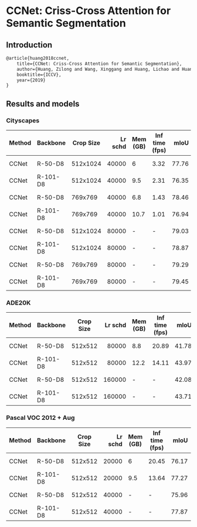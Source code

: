 # CCNet: Criss-Cross Attention for Semantic Segmentation

## Introduction

<!-- [ALGORITHM] -->

```latex
@article{huang2018ccnet,
    title={CCNet: Criss-Cross Attention for Semantic Segmentation},
    author={Huang, Zilong and Wang, Xinggang and Huang, Lichao and Huang, Chang and Wei, Yunchao and Liu, Wenyu},
    booktitle={ICCV},
    year={2019}
}
```

## Results and models

### Cityscapes

| Method | Backbone | Crop Size | Lr schd | Mem (GB) | Inf time (fps) |  mIoU | mIoU(ms+flip) | config                                                                                                                    | download                                                                                                                                                                                                                                                                                                                                               |
| ------ | -------- | --------- | ------: | -------- | -------------- | ----: | ------------: | ------------------------------------------------------------------------------------------------------------------------- | ------------------------------------------------------------------------------------------------------------------------------------------------------------------------------------------------------------------------------------------------------------------------------------------------------------------------------------------------------ |
| CCNet  | R-50-D8  | 512x1024  |   40000 | 6        | 3.32           | 77.76 |         78.87 | [config](https://github.com/open-mmlab/mmsegmentation/blob/master/configs/ccnet/ccnet_r50-d8_512x1024_40k_cityscapes.py)  | [model](https://download.openmmlab.com/mmsegmentation/v0.5/ccnet/ccnet_r50-d8_512x1024_40k_cityscapes/ccnet_r50-d8_512x1024_40k_cityscapes_20200616_142517-4123f401.pth) &#124; [log](https://download.openmmlab.com/mmsegmentation/v0.5/ccnet/ccnet_r50-d8_512x1024_40k_cityscapes/ccnet_r50-d8_512x1024_40k_cityscapes_20200616_142517.log.json)     |
| CCNet  | R-101-D8 | 512x1024  |   40000 | 9.5      | 2.31           | 76.35 |         78.19 | [config](https://github.com/open-mmlab/mmsegmentation/blob/master/configs/ccnet/ccnet_r101-d8_512x1024_40k_cityscapes.py) | [model](https://download.openmmlab.com/mmsegmentation/v0.5/ccnet/ccnet_r101-d8_512x1024_40k_cityscapes/ccnet_r101-d8_512x1024_40k_cityscapes_20200616_142540-a3b84ba6.pth) &#124; [log](https://download.openmmlab.com/mmsegmentation/v0.5/ccnet/ccnet_r101-d8_512x1024_40k_cityscapes/ccnet_r101-d8_512x1024_40k_cityscapes_20200616_142540.log.json) |
| CCNet  | R-50-D8  | 769x769   |   40000 | 6.8      | 1.43           | 78.46 |         79.93 | [config](https://github.com/open-mmlab/mmsegmentation/blob/master/configs/ccnet/ccnet_r50-d8_769x769_40k_cityscapes.py)   | [model](https://download.openmmlab.com/mmsegmentation/v0.5/ccnet/ccnet_r50-d8_769x769_40k_cityscapes/ccnet_r50-d8_769x769_40k_cityscapes_20200616_145125-76d11884.pth) &#124; [log](https://download.openmmlab.com/mmsegmentation/v0.5/ccnet/ccnet_r50-d8_769x769_40k_cityscapes/ccnet_r50-d8_769x769_40k_cityscapes_20200616_145125.log.json)         |
| CCNet  | R-101-D8 | 769x769   |   40000 | 10.7     | 1.01           | 76.94 |         78.62 | [config](https://github.com/open-mmlab/mmsegmentation/blob/master/configs/ccnet/ccnet_r101-d8_769x769_40k_cityscapes.py)  | [model](https://download.openmmlab.com/mmsegmentation/v0.5/ccnet/ccnet_r101-d8_769x769_40k_cityscapes/ccnet_r101-d8_769x769_40k_cityscapes_20200617_101428-4f57c8d0.pth) &#124; [log](https://download.openmmlab.com/mmsegmentation/v0.5/ccnet/ccnet_r101-d8_769x769_40k_cityscapes/ccnet_r101-d8_769x769_40k_cityscapes_20200617_101428.log.json)     |
| CCNet  | R-50-D8  | 512x1024  |   80000 | -        | -              | 79.03 |         80.16 | [config](https://github.com/open-mmlab/mmsegmentation/blob/master/configs/ccnet/ccnet_r50-d8_512x1024_80k_cityscapes.py)  | [model](https://download.openmmlab.com/mmsegmentation/v0.5/ccnet/ccnet_r50-d8_512x1024_80k_cityscapes/ccnet_r50-d8_512x1024_80k_cityscapes_20200617_010421-869a3423.pth) &#124; [log](https://download.openmmlab.com/mmsegmentation/v0.5/ccnet/ccnet_r50-d8_512x1024_80k_cityscapes/ccnet_r50-d8_512x1024_80k_cityscapes_20200617_010421.log.json)     |
| CCNet  | R-101-D8 | 512x1024  |   80000 | -        | -              | 78.87 |         79.90 | [config](https://github.com/open-mmlab/mmsegmentation/blob/master/configs/ccnet/ccnet_r101-d8_512x1024_80k_cityscapes.py) | [model](https://download.openmmlab.com/mmsegmentation/v0.5/ccnet/ccnet_r101-d8_512x1024_80k_cityscapes/ccnet_r101-d8_512x1024_80k_cityscapes_20200617_203935-ffae8917.pth) &#124; [log](https://download.openmmlab.com/mmsegmentation/v0.5/ccnet/ccnet_r101-d8_512x1024_80k_cityscapes/ccnet_r101-d8_512x1024_80k_cityscapes_20200617_203935.log.json) |
| CCNet  | R-50-D8  | 769x769   |   80000 | -        | -              | 79.29 |         81.08 | [config](https://github.com/open-mmlab/mmsegmentation/blob/master/configs/ccnet/ccnet_r50-d8_769x769_80k_cityscapes.py)   | [model](https://download.openmmlab.com/mmsegmentation/v0.5/ccnet/ccnet_r50-d8_769x769_80k_cityscapes/ccnet_r50-d8_769x769_40k_cityscapes_20200616_145125-76d11884.pth) &#124; [log](https://download.openmmlab.com/mmsegmentation/v0.5/ccnet/ccnet_r50-d8_769x769_80k_cityscapes/ccnet_r50-d8_769x769_80k_cityscapes_20200617_010421.log.json)         |
| CCNet  | R-101-D8 | 769x769   |   80000 | -        | -              | 79.45 |         80.66 | [config](https://github.com/open-mmlab/mmsegmentation/blob/master/configs/ccnet/ccnet_r101-d8_769x769_80k_cityscapes.py)  | [model](https://download.openmmlab.com/mmsegmentation/v0.5/ccnet/ccnet_r101-d8_769x769_80k_cityscapes/ccnet_r101-d8_769x769_80k_cityscapes_20200618_011502-ad3cd481.pth) &#124; [log](https://download.openmmlab.com/mmsegmentation/v0.5/ccnet/ccnet_r101-d8_769x769_80k_cityscapes/ccnet_r101-d8_769x769_80k_cityscapes_20200618_011502.log.json)     |

### ADE20K

| Method | Backbone | Crop Size | Lr schd | Mem (GB) | Inf time (fps) |  mIoU | mIoU(ms+flip) | config                                                                                                                | download                                                                                                                                                                                                                                                                                                                               |
| ------ | -------- | --------- | ------: | -------- | -------------- | ----: | ------------: | --------------------------------------------------------------------------------------------------------------------- | -------------------------------------------------------------------------------------------------------------------------------------------------------------------------------------------------------------------------------------------------------------------------------------------------------------------------------------- |
| CCNet  | R-50-D8  | 512x512   |   80000 | 8.8      | 20.89          | 41.78 |         42.98 | [config](https://github.com/open-mmlab/mmsegmentation/blob/master/configs/ccnet/ccnet_r50-d8_512x512_80k_ade20k.py)   | [model](https://download.openmmlab.com/mmsegmentation/v0.5/ccnet/ccnet_r50-d8_512x512_80k_ade20k/ccnet_r50-d8_512x512_80k_ade20k_20200615_014848-aa37f61e.pth) &#124; [log](https://download.openmmlab.com/mmsegmentation/v0.5/ccnet/ccnet_r50-d8_512x512_80k_ade20k/ccnet_r50-d8_512x512_80k_ade20k_20200615_014848.log.json)         |
| CCNet  | R-101-D8 | 512x512   |   80000 | 12.2     | 14.11          | 43.97 |         45.13 | [config](https://github.com/open-mmlab/mmsegmentation/blob/master/configs/ccnet/ccnet_r101-d8_512x512_80k_ade20k.py)  | [model](https://download.openmmlab.com/mmsegmentation/v0.5/ccnet/ccnet_r101-d8_512x512_80k_ade20k/ccnet_r101-d8_512x512_80k_ade20k_20200615_014848-1f4929a3.pth) &#124; [log](https://download.openmmlab.com/mmsegmentation/v0.5/ccnet/ccnet_r101-d8_512x512_80k_ade20k/ccnet_r101-d8_512x512_80k_ade20k_20200615_014848.log.json)     |
| CCNet  | R-50-D8  | 512x512   |  160000 | -        | -              | 42.08 |         43.13 | [config](https://github.com/open-mmlab/mmsegmentation/blob/master/configs/ccnet/ccnet_r50-d8_512x512_160k_ade20k.py)  | [model](https://download.openmmlab.com/mmsegmentation/v0.5/ccnet/ccnet_r50-d8_512x512_160k_ade20k/ccnet_r50-d8_512x512_160k_ade20k_20200616_084435-7c97193b.pth) &#124; [log](https://download.openmmlab.com/mmsegmentation/v0.5/ccnet/ccnet_r50-d8_512x512_160k_ade20k/ccnet_r50-d8_512x512_160k_ade20k_20200616_084435.log.json)     |
| CCNet  | R-101-D8 | 512x512   |  160000 | -        | -              | 43.71 |         45.04 | [config](https://github.com/open-mmlab/mmsegmentation/blob/master/configs/ccnet/ccnet_r101-d8_512x512_160k_ade20k.py) | [model](https://download.openmmlab.com/mmsegmentation/v0.5/ccnet/ccnet_r101-d8_512x512_160k_ade20k/ccnet_r101-d8_512x512_160k_ade20k_20200616_000644-e849e007.pth) &#124; [log](https://download.openmmlab.com/mmsegmentation/v0.5/ccnet/ccnet_r101-d8_512x512_160k_ade20k/ccnet_r101-d8_512x512_160k_ade20k_20200616_000644.log.json) |

### Pascal VOC 2012 + Aug

| Method | Backbone | Crop Size | Lr schd | Mem (GB) | Inf time (fps) |  mIoU | mIoU(ms+flip) | config                                                                                                                 | download                                                                                                                                                                                                                                                                                                                                   |
| ------ | -------- | --------- | ------: | -------- | -------------- | ----: | ------------: | ---------------------------------------------------------------------------------------------------------------------- | ------------------------------------------------------------------------------------------------------------------------------------------------------------------------------------------------------------------------------------------------------------------------------------------------------------------------------------------ |
| CCNet  | R-50-D8  | 512x512   |   20000 | 6        | 20.45          | 76.17 |         77.51 | [config](https://github.com/open-mmlab/mmsegmentation/blob/master/configs/ccnet/ccnet_r50-d8_512x512_20k_voc12aug.py)  | [model](https://download.openmmlab.com/mmsegmentation/v0.5/ccnet/ccnet_r50-d8_512x512_20k_voc12aug/ccnet_r50-d8_512x512_20k_voc12aug_20200617_193212-fad81784.pth) &#124; [log](https://download.openmmlab.com/mmsegmentation/v0.5/ccnet/ccnet_r50-d8_512x512_20k_voc12aug/ccnet_r50-d8_512x512_20k_voc12aug_20200617_193212.log.json)     |
| CCNet  | R-101-D8 | 512x512   |   20000 | 9.5      | 13.64          | 77.27 |         79.02 | [config](https://github.com/open-mmlab/mmsegmentation/blob/master/configs/ccnet/ccnet_r101-d8_512x512_20k_voc12aug.py) | [model](https://download.openmmlab.com/mmsegmentation/v0.5/ccnet/ccnet_r101-d8_512x512_20k_voc12aug/ccnet_r101-d8_512x512_20k_voc12aug_20200617_193212-0007b61d.pth) &#124; [log](https://download.openmmlab.com/mmsegmentation/v0.5/ccnet/ccnet_r101-d8_512x512_20k_voc12aug/ccnet_r101-d8_512x512_20k_voc12aug_20200617_193212.log.json) |
| CCNet  | R-50-D8  | 512x512   |   40000 | -        | -              | 75.96 |         77.04 | [config](https://github.com/open-mmlab/mmsegmentation/blob/master/configs/ccnet/ccnet_r50-d8_512x512_40k_voc12aug.py)  | [model](https://download.openmmlab.com/mmsegmentation/v0.5/ccnet/ccnet_r50-d8_512x512_40k_voc12aug/ccnet_r50-d8_512x512_40k_voc12aug_20200613_232127-c2a15f02.pth) &#124; [log](https://download.openmmlab.com/mmsegmentation/v0.5/ccnet/ccnet_r50-d8_512x512_40k_voc12aug/ccnet_r50-d8_512x512_40k_voc12aug_20200613_232127.log.json)     |
| CCNet  | R-101-D8 | 512x512   |   40000 | -        | -              | 77.87 |         78.90 | [config](https://github.com/open-mmlab/mmsegmentation/blob/master/configs/ccnet/ccnet_r101-d8_512x512_40k_voc12aug.py) | [model](https://download.openmmlab.com/mmsegmentation/v0.5/ccnet/ccnet_r101-d8_512x512_40k_voc12aug/ccnet_r101-d8_512x512_40k_voc12aug_20200613_232127-c30da577.pth) &#124; [log](https://download.openmmlab.com/mmsegmentation/v0.5/ccnet/ccnet_r101-d8_512x512_40k_voc12aug/ccnet_r101-d8_512x512_40k_voc12aug_20200613_232127.log.json) |
